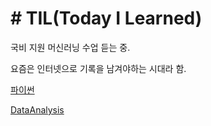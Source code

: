 # # TIL(Today I Learned)

국비 지원 머신러닝 수업 듣는 중.


요즘은 인터넷으로 기록을 남겨야하는 시대라 함.



[파이썬](https://github.com/YeonjuKim1/Python)

[DataAnalysis](https://github.com/YeonjuKim1/DataAnalysis)


